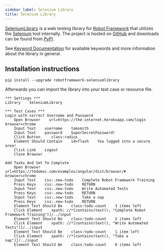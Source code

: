 ```yaml
---
sidebar_label: Selenium Library
title: Selenium Library
---
```


[SeleniumLibrary](https://github.com/robotframework/SeleniumLibrary/) is a web testing library for [Robot Framework](https://robotframework.org) that utilizes the [Selenium](https://www.seleniumhq.org/) tool internally. The project is hosted on [GitHub](https://github.com/robotframework/SeleniumLibrary) and downloads can be found from [PyPI](https://pypi.python.org/pypi/robotframework-seleniumlibrary).

See [Keyword Documentation](https://robotframework.org/SeleniumLibrary/SeleniumLibrary.html) for available keywords and more information about the library in general.

## Installation instructions

```shell
pip install --upgrade robotframework-seleniumlibrary
```

Afterwards you can import the library into your test case or resource file.


```robotframework	
*** Settings ***
Library    SeleniumLibrary

*** Test Cases ***
Login with correct Username and Password
    Open Browser    url=https://the-internet.herokuapp.com/login    browser=chrome
    Input Text    username    tomsmith
    Input Text    password    SuperSecretPassword!
    Click Button     class:radius
    Element Should Contain    id=flash    You logged into a secure area!
    Click Link    Logout
    Close Browser

Add Tasks And Set To Complete
    Open Browser    url=https://todomvc.com/examples/angular/dist/browser/#    browser=chrome
    Input Text    css:.new-todo    Complete Robot Framework Training
    Press Keys    css:.new-todo    RETURN
    Input Text    css:.new-todo    Write Automated Tests
    Press Keys    css:.new-todo    RETURN
    Input Text    css:.new-todo    Take a nap
    Press Keys    css:.new-todo    RETURN
    Element Text Should Be    class:todo-count    3 items left
    Click Element    xpath: //*[contains(text(), "Complete Robot Framework Training")]/../input
    Element Text Should Be    class:todo-count    2 items left
    Click Element    xpath: //*[contains(text(), "Write Automated Tests")]/../input
    Element Text Should Be    class:todo-count    1 item left
    Click Element    xpath: //*[contains(text(), "Take a nap")]/../input
    Element Text Should Be    class:todo-count    0 items left
```	    
